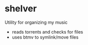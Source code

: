 shelver
=======

Utility for organizing my music

* reads torrents and checks for files
* uses btmv to symlink/move files
